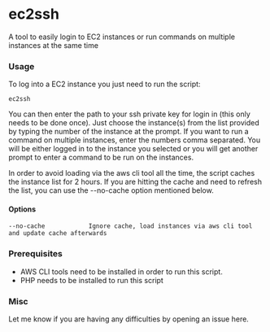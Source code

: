ec2ssh
======

A tool to easily login to EC2 instances or run commands on multiple instances at the same time

### Usage
To log into a EC2 instance you just need to run the script:

    ec2ssh

You can then enter the path to your ssh private key for login in (this only needs to be done once). Just choose the instance(s) from the list provided by typing the number of the instance at the prompt. If you want to run a command on multiple instances, enter the numbers comma separated. You will be either logged in to the instance you selected or you will get another prompt to enter a command to be run on the instances.

In order to avoid loading via the aws cli tool all the time, the script caches the instance list for 2 hours. If you are hitting the cache and need to refresh the list, you can use the --no-cache option mentioned below.

#### Options

    --no-cache            Ignore cache, load instances via aws cli tool and update cache afterwards

### Prerequisites

- AWS CLI tools need to be installed in order to run this script.
- PHP needs to be installed to run this script

### Misc
Let me know if you are having any difficulties by opening an issue here.
